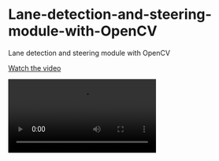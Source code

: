 # Lane-detection-and-steering-module-with-OpenCV
Lane detection and steering module with OpenCV

[Watch the video](./Detect_drive.mp4)

<video controls src="Detect_drive.mp4" title="Title"></video>